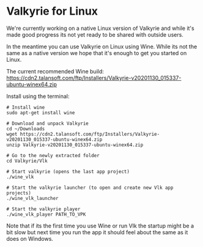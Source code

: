 # Valkyrie for Linux
We're currently working on a native Linux version of Valkyrie and while it's made good progress its not yet ready to be shared with outside users.

In the meantime you can use Valkyrie on Linux using Wine. While its not the same as a native version we hope that it's enough to get you started on Linux.

The current recommended Wine build:
https://cdn2.talansoft.com/ftp/Installers/Valkyrie-v20201130_015337-ubuntu-winex64.zip

Install using the terminal:
```
# Install wine
sudo apt-get install wine

# Download and unpack Valkyrie
cd ~/Downloads
wget https://cdn2.talansoft.com/ftp/Installers/Valkyrie-v20201130_015337-ubuntu-winex64.zip
unzip Valkyrie-v20201130_015337-ubuntu-winex64.zip

# Go to the newly extracted folder
cd Valkyrie/Vlk

# Start valkyrie (opens the last app project)
./wine_vlk

# Start the valkyrie launcher (to open and create new Vlk app projects)
./wine_vlk_launcher

# Start the valkyrie player
./wine_vlk_player PATH_TO_VPK
```

Note that if its the first time you use Wine or run Vlk the startup might be a bit slow but next time you run the app it should feel about the same as it does on Windows.
